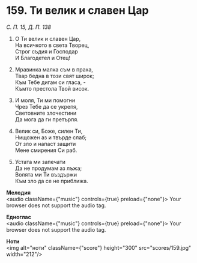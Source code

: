 # 159. Ти велик и славен Цар

_С. П. 15, Д. П. 138_

1. О Ти велик и славен Цар,  
На всичкото в света Творец,  
Строг съдия и Господар  
И Благодетел и Отец!

2. Мравинка малка съм в праха,  
Твар бедна в този свят широк;  
Към Тебе дигам си гласа, -  
Къмто престола Твой висок.  

3. И моля, Ти ми помогни  
Чрез Тебе да се укрепя,  
Световните злочестини  
Да мога да ги претърпя.  

4. Велик си, Боже, силен Ти,  
Нищожен аз и твърде слаб;  
От зло и напаст защити  
Мене смирения Си раб.  

5. Устата ми запечати  
Да не продумам аз лъжа;  
Волята ми Ти въздържи  
Към зло да се не приближа.

**Мелодия**  
<audio className={"music"} controls={true} preload={"none"}>
    <source src="mp3/159.mp3" type="audio/mpeg"/>
    Your browser does not support the audio tag.
</audio>

**Едноглас**  
<audio className={"music"} controls={true} preload={"none"}>
    <source src="transp/159.mp3" type="audio/mpeg"/>
    Your browser does not support the audio tag.
</audio>

**Ноти**  
<img alt="ноти" className={"score"} height="300" src="scores/159.jpg" width="212"/>
